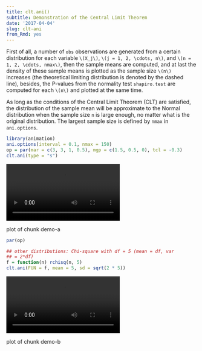 ```yaml
---
title: clt.ani()
subtitle: Demonstration of the Central Limit Theorem
date: '2017-04-04'
slug: clt-ani
from_Rmd: yes
---
```


First of all, a number of `obs` observations are generated from a
certain distribution for each variable `\(X_j\)`, `\(j = 1, 2, \cdots, n\)`, and `\(n = 1, 2, \cdots, nmax\)`, then
the sample means are computed, and at last the density of these sample means
is plotted as the sample size `\(n\)` increases (the theoretical limiting
distribution is denoted by the dashed line), besides, the P-values from the
normality test `shapiro.test` are computed for each `\(n\)` and
plotted at the same time.

As long as the conditions of the Central Limit Theorem (CLT) are satisfied,
the distribution of the sample mean will be approximate to the Normal
distribution when the sample size `n` is large enough, no matter what is
the original distribution. The largest sample size is defined by `nmax`
in `ani.options`.

 

```r
library(animation)
ani.options(interval = 0.1, nmax = 150)
op = par(mar = c(3, 3, 1, 0.5), mgp = c(1.5, 0.5, 0), tcl = -0.3)
clt.ani(type = "s")
```

<video controls loop autoplay><source src="https://assets.yihui.name/figures/animation/example/clt-ani/demo-a.mp4?dl=1" /><p>plot of chunk demo-a</p></video>

```r
par(op)
```


 

```r
## other distributions: Chi-square with df = 5 (mean = df, var
## = 2*df)
f = function(n) rchisq(n, 5)
clt.ani(FUN = f, mean = 5, sd = sqrt(2 * 5))
```

<video controls loop autoplay><source src="https://assets.yihui.name/figures/animation/example/clt-ani/demo-b.mp4?dl=1" /><p>plot of chunk demo-b</p></video>
